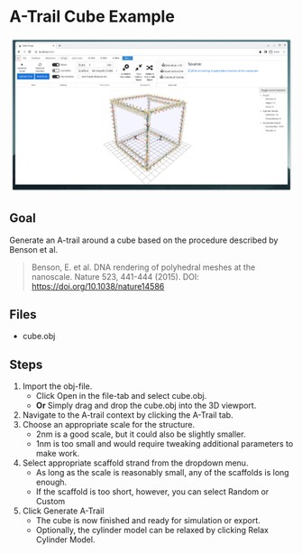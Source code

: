 # A-Trail Cube Example

![screenshot](screenshot.png "Result")

## Goal
Generate an A-trail around a cube based on the procedure described by Benson et al.

> Benson, E. et al. DNA rendering of polyhedral meshes at the nanoscale. Nature 523, 441-444 (2015). DOI: https://doi.org/10.1038/nature14586

## Files
* cube.obj

## Steps
1. Import the obj-file.
    * Click Open in the file-tab and select cube.obj.
    * **Or** Simply drag and drop the cube.obj into the 3D viewport.
2. Navigate to the A-trail context by clicking the A-Trail tab.
3. Choose an appropriate scale for the structure.
    * 2nm is a good scale, but it could also be slightly smaller.
    * 1nm is too small and would require tweaking additional parameters to make work.
4. Select appropriate scaffold strand from the dropdown menu.
    * As long as the scale is reasonably small, any of the scaffolds is long enough.
    * If the scaffold is too short, however, you can select Random or Custom
5. Click Generate A-Trail
    * The cube is now finished and ready for simulation or export.
    * Optionally, the cylinder model can be relaxed by clicking Relax Cylinder Model.


